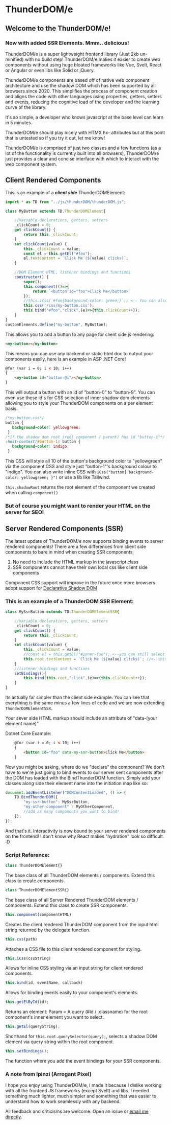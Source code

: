 # ThunderDOM/e

## Welcome to the ThunderDOM/e!
### Now with added SSR Elements. Mmm.. delicious!

ThunderDOM/e is a super lightweight frontend library (Just 2kb un-minified) with no build step! ThunderDOM/e makes it easier to create web components without using huge bloated frameworks like Vue, Svelt, React or Angular or even libs like Solid or jQuery.

ThunderDOM/e components are based off of native web component architecture and use the shadow DOM which has been supported by all browsers since 2020.
This simplifies the process of component creation and aligns the code with other languages using properties, getters, setters and events, reducing the cognitive load of the developer and the learning curve of the library.

It's so simple, a developer who knows javascript at the base level can learn in 5 minutes.

ThunderDOM/e should play nicely with HTMX hx- attributes but at this point that is untested so if you try it out, let me know!

ThunderDOM/e is comprised of just two classes and a few functions (as a lot of the functionality is currently built into all browsers), ThunderDOM/e just provides a clear and concise interface with which to interact with the web component system.

## Client Rendered Components

This is an example of a ***client side*** ThunderDOMElement:

```js
import * as TD from "../js/thunderDOM/thunderDOM.js";

class MyButton extends TD.ThunderDOMElement{

    //Variable declarations, getters, setters
    _clickCount = 0;
    get clickCount() {
        return this._clickCount;
    }
    set clickCount(value) {
        this._clickCount = value;
        const el = this.getEl("#foo");
        el.textContent = `Click Me (${value} clicks)`;
    }

    //DOM Element HTML, listener bindings and functions
    constructor() {
        super();
        this.component(()=>{
            return `<button id="foo">Click Me</button>`
        });
        //this.iCss(`#foo{background-color: green;}`); <-- You can also write inline CSS!
        this.css('/css/my-button.css');
        this.bind("#foo","click",(e)=>{this.clickCount++});
    }
}
customElements.define("my-button", MyButton);

```
This allows you to add a button to any page for client side js rendering:
```html
<my-button></my-button>
```
This means you can use any backend or static html doc to output your components easily, here is an example in ASP .NET Core!
```html
@for (var i = 0; i < 10; i++)
{
    <my-button id="button-@i"></my-button>
}
```
This will output a button with an id of "button-0" to "button-9". You can even use these id's for CSS selection of inner shadow dom elements allowing you to style your ThunderDOM components on a per element basis.
```css
/*my-button.css*/
button {
   background-color: yellowgreen;
 }
/*If the shadow dom root (root component / parent) has id "button-1"*/
:host-context(#button-1) button {
   background-color: indigo;
 }
```
This CSS will style all 10 of the button's background color to "yellowgreen" via the component CSS and style just "button-1"'s background colour to "indigo".
You can also write inline CSS with ```iCss("button{ background-color: yellowgreen; }")``` or use a lib like Tailwind.

```this.shadowRoot``` returns the root element of the component we created when calling ```component()```

### But of course you might want to render your HTML on the server for SEO!

## Server Rendered Components (SSR)

The latest update of ThunderDOM/e now supports binding events to server rendered components!
There are a few differences from client side components to bare in mind when creating SSR components.

1. No need to include the HTML markup in the javascript class
2. SSR components cannot have their own local css like client side components

Component CSS support will improve in the future once more browsers adopt support for [Declarative Shadow DOM](https://developer.chrome.com/docs/css-ui/declarative-shadow-dom)

### This is an example of a ThunderDOM SSR Element:

```js
class MySsrButton extends TD.ThunderDOMElementSSR{

    //Variable declarations, getters, setters
    _clickCount = 0;
    get clickCount() {
        return this._clickCount;
    }
    set clickCount(value) {
        this._clickCount = value;
        //const el = this.getEl("#inner-foo"); <--you can still select children
        this.root.textContent = `Click Me (${value} clicks)`; //<--this.root to select root element 
    }
    //listener bindings and functions
    setBindings(){
        this.bind(this.root,"click",(e)=>{this.clickCount++});
    }
}
```
Its actually far simpler than the client side example. You can see that everything is the same minus a few lines of code and we are now extending `ThunderDOMElementSSR`.

Your sever side HTML markup should include an attribute of "data-(your element name)"

Dotnet Core Example:
```html
    @for (var i = 0; i < 10; i++)
    {
        <button id="foo" data-my-ssr-button>Click Me</button>
    }
```

Now you might be asking, where do we "declare" the component? We don't have to we're just going to bind events to our server sent components after the DOM has loaded with the BindThunderDOM function.
Simply add your classes along side their element name into the initiation map like so:

```js
document.addEventListener("DOMContentLoaded", () => {
    TD.BindThunderDOM({
        "my-ssr-button": MySsrButton,
        "my-other-component" : MyOtherComponent,
        //add as many components you want to bind!
    });
});
```

And that's it. Interactivity is now bound to your server rendered components on the frontend! I don't know why React makes "hydration" look so difficult. :D

### Script Reference:
```js
class ThunderDOMElement{}
```
The base class of all ThunderDOM elements / components. Extend this class to create components.
```js
class ThunderDOMElementSSR{}
```
The base class of all Server Rendered ThunderDOM elements / components. Extend this class to create SSR components.
```js
this.component(componentHTML)
```
Creates the client rendered ThunderDOM component from the input html string returned by the delegate function.
```js
this.css(path)
```
Attaches a CSS file to this client rendered component for styling.
```js
this.iCss(cssString)
```
Allows for inline CSS styling via an input string for client rendered components.
```js
this.bind(id, eventName, callback)
```
Allows for binding events easily to your component's elements.
```js
this.getElById(id);
```
Returns an element:  Param = A query (#id / .classname) for the root component's inner element you want to select.
```js
this.getEl(queryString);
```
Shorthand for ```this.root.querySelector(query);```, selects a shadow DOM element via query string within the root component.
```js
this.setBindings();
```
The function where you add the event bindings for your SSR components.

### A note from Ipinzi (Arrogant Pixel)

I hope you enjoy using ThunderDOM/e, I made it because I dislike working with all the frontend JS frameworks (except Svelt) and libs. I needed something much lighter, much simpler and something that was easier to understand how to work seamlessly with any backend.

All feedback and criticisms are welcome. Open an issue or [email me directly](mailto:ben@arrogantpixel.com?subject=ThunderDOMe).
